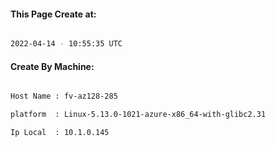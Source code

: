 
   
#### This Page Create at:

```bash

2022-04-14 - 10:55:35 UTC

```

#### Create By Machine:

```bash

Host Name : fv-az128-285

platform  : Linux-5.13.0-1021-azure-x86_64-with-glibc2.31

Ip Local  : 10.1.0.145

```

